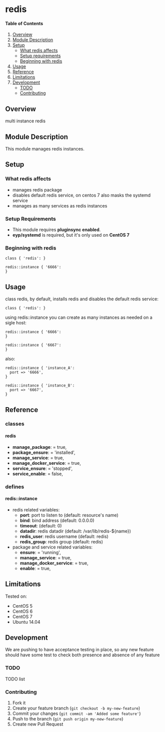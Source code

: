 # redis

#### Table of Contents

1. [Overview](#overview)
2. [Module Description](#module-description)
3. [Setup](#setup)
    * [What redis affects](#what-redis-affects)
    * [Setup requirements](#setup-requirements)
    * [Beginning with redis](#beginning-with-redis)
4. [Usage](#usage)
5. [Reference](#reference)
5. [Limitations](#limitations)
6. [Development](#development)
    * [TODO](#todo)
    * [Contributing](#contributing)

## Overview

multi instance redis

## Module Description

This module manages redis instances.

## Setup

### What redis affects

* manages redis package
* disables default redis service, on centos 7 also masks the systemd service
* manages as many services as redis instances

### Setup Requirements

* This module requires **pluginsync enabled**.
* **eyp/systemd** is required, but it's only used on **CentOS 7**

### Beginning with redis

```puppet
class { 'redis': }

redis::instance { '6666':
}
```

## Usage

class redis, by default, installs redis and disables the default redis service:

```puppet
class { 'redis': }
```

using redis::instance you can create as many instances as needed on a sigle host:

```puppet
redis::instance { '6666':
}

redis::instance { '6667':
}
```

also:

```puppet
redis::instance { 'instance_A':
  port => '6666',
}

redis::instance { 'instance_B':
  port => '6667',
}
```

## Reference

### classes

#### redis

* **manage_package**:        = true,
* **package_ensure**:        = 'installed',
* **manage_service**:        = true,
* **manage_docker_service**: = true,
* **service_ensure**:        = 'stopped',
* **service_enable**:        = false,

### defines

#### redis::instance

* redis related variables:
  * **port**: port to listen to (default: resource's name)
  * **bind**: bind address (default: 0.0.0.0)
  * **timeout**: (default: 0)
  * **datadir**: redis datadir (default: /var/lib/redis-${name})
  * **redis_user**: redis username (default: redis)
  * **redis_group**: redis group (default: redis)
* package and service related variables:
  * **ensure**:                = 'running',
  * **manage_service**:        = true,
  * **manage_docker_service**: = true,
  * **enable**:                = true,

## Limitations

Tested on:
* CentOS 5
* CentOS 6
* CentOS 7
* Ubuntu 14.04

## Development

We are pushing to have acceptance testing in place, so any new feature should
have some test to check both presence and absence of any feature

### TODO

TODO list

### Contributing

1. Fork it
2. Create your feature branch (`git checkout -b my-new-feature`)
3. Commit your changes (`git commit -am 'Added some feature'`)
4. Push to the branch (`git push origin my-new-feature`)
5. Create new Pull Request
